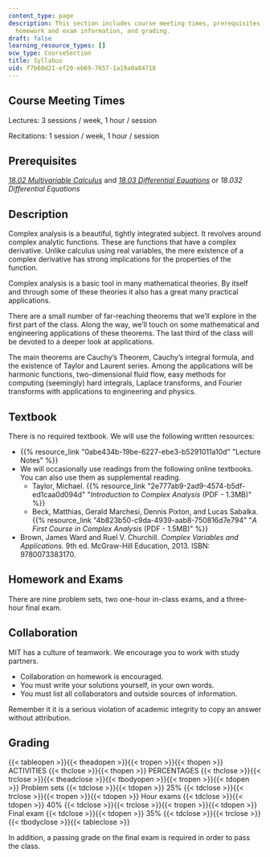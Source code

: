 ```yaml
---
content_type: page
description: This section includes course meeting times, prerequisites, textbooks,
  homework and exam information, and grading.
draft: false
learning_resource_types: []
ocw_type: CourseSection
title: Syllabus
uid: f7b60d21-ef20-eb69-7657-1a19a0a84718
---
```

## Course Meeting Times

Lectures: 3 sessions / week, 1 hour / session

Recitations: 1 session / week, 1 hour / session

## Prerequisites

[*18.02 Multivariable Calculus*](/courses/18-02sc-multivariable-calculus-fall-2010) and [*18.03 Differential Equations*](/courses/18-03sc-differential-equations-fall-2011) or *18.032 Differential Equations*

## Description

Complex analysis is a beautiful, tightly integrated subject. It revolves around complex analytic functions. These are functions that have a complex derivative. Unlike calculus using real variables, the mere existence of a complex derivative has strong implications for the properties of the function.

Complex analysis is a basic tool in many mathematical theories. By itself and through some of these theories it also has a great many practical applications.

There are a small number of far-reaching theorems that we’ll explore in the first part of the class. Along the way, we’ll touch on some mathematical and engineering applications of these theorems. The last third of the class will be devoted to a deeper look at applications.

The main theorems are Cauchy’s Theorem, Cauchy’s integral formula, and the existence of Taylor and Laurent series. Among the applications will be harmonic functions, two-dimensional fluid flow, easy methods for computing (seemingly) hard integrals, Laplace transforms, and Fourier transforms with applications to engineering and physics.

## Textbook

There is no required textbook. We will use the following written resources:

- {{% resource_link "0abe434b-19be-6227-ebe3-b5291011a10d" "Lecture Notes" %}}
- We will occasionally use readings from the following online textbooks. You can also use them as supplemental reading.
    - Taylor, Michael. {{% resource_link "2e777ab9-2ad9-4574-b5df-ed1caa0d094d" "*Introduction to Complex Analysis* (PDF - 1.3MB)" %}}
    - Beck, Matthias, Gerald Marchesi, Dennis Pixton, and Lucas Sabalka. {{% resource_link "4b823b50-c9da-4939-aab8-750816d7e794" "*A First Course in Complex Analysis* (PDF - 1.5MB)" %}}
- Brown, James Ward and Ruel V. Churchill. *Complex Variables and Applications.* 9th ed. McGraw-Hill Education, 2013. ISBN: 9780073383170.

## Homework and Exams

There are nine problem sets, two one-hour in-class exams, and a three-hour final exam.

## Collaboration

MIT has a culture of teamwork. We encourage you to work with study partners.

- Collaboration on homework is encouraged.
- You must write your solutions yourself, in your own words.
- You must list all collaborators and outside sources of information.

Remember it it is a serious violation of academic integrity to copy an answer without attribution.

## Grading

{{< tableopen >}}{{< theadopen >}}{{< tropen >}}{{< thopen >}}
ACTIVITIES
{{< thclose >}}{{< thopen >}}
PERCENTAGES
{{< thclose >}}{{< trclose >}}{{< theadclose >}}{{< tbodyopen >}}{{< tropen >}}{{< tdopen >}}
Problem sets
{{< tdclose >}}{{< tdopen >}}
25%
{{< tdclose >}}{{< trclose >}}{{< tropen >}}{{< tdopen >}}
Hour exams
{{< tdclose >}}{{< tdopen >}}
40%
{{< tdclose >}}{{< trclose >}}{{< tropen >}}{{< tdopen >}}
Final exam
{{< tdclose >}}{{< tdopen >}}
35%
{{< tdclose >}}{{< trclose >}}{{< tbodyclose >}}{{< tableclose >}}

In addition, a passing grade on the final exam is required in order to pass the class.